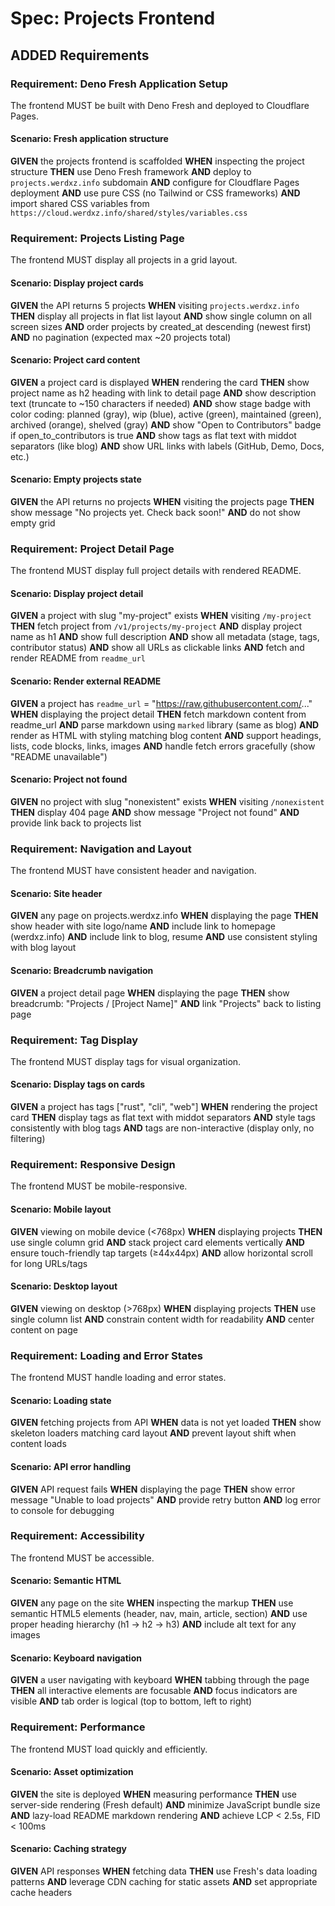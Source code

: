 # Spec: Projects Frontend

## ADDED Requirements

### Requirement: Deno Fresh Application Setup
The frontend MUST be built with Deno Fresh and deployed to Cloudflare Pages.

#### Scenario: Fresh application structure
**GIVEN** the projects frontend is scaffolded
**WHEN** inspecting the project structure
**THEN** use Deno Fresh framework
**AND** deploy to `projects.werdxz.info` subdomain
**AND** configure for Cloudflare Pages deployment
**AND** use pure CSS (no Tailwind or CSS frameworks)
**AND** import shared CSS variables from `https://cloud.werdxz.info/shared/styles/variables.css`

### Requirement: Projects Listing Page
The frontend MUST display all projects in a grid layout.

#### Scenario: Display project cards
**GIVEN** the API returns 5 projects
**WHEN** visiting `projects.werdxz.info`
**THEN** display all projects in flat list layout
**AND** show single column on all screen sizes
**AND** order projects by created_at descending (newest first)
**AND** no pagination (expected max ~20 projects total)

#### Scenario: Project card content
**GIVEN** a project card is displayed
**WHEN** rendering the card
**THEN** show project name as h2 heading with link to detail page
**AND** show description text (truncate to ~150 characters if needed)
**AND** show stage badge with color coding: planned (gray), wip (blue), active (green), maintained (green), archived (orange), shelved (gray)
**AND** show "Open to Contributors" badge if open_to_contributors is true
**AND** show tags as flat text with middot separators (like blog)
**AND** show URL links with labels (GitHub, Demo, Docs, etc.)

#### Scenario: Empty projects state
**GIVEN** the API returns no projects
**WHEN** visiting the projects page
**THEN** show message "No projects yet. Check back soon!"
**AND** do not show empty grid

### Requirement: Project Detail Page
The frontend MUST display full project details with rendered README.

#### Scenario: Display project detail
**GIVEN** a project with slug "my-project" exists
**WHEN** visiting `/my-project`
**THEN** fetch project from `/v1/projects/my-project`
**AND** display project name as h1
**AND** show full description
**AND** show all metadata (stage, tags, contributor status)
**AND** show all URLs as clickable links
**AND** fetch and render README from `readme_url`

#### Scenario: Render external README
**GIVEN** a project has `readme_url` = "https://raw.githubusercontent.com/..."
**WHEN** displaying the project detail
**THEN** fetch markdown content from readme_url
**AND** parse markdown using `marked` library (same as blog)
**AND** render as HTML with styling matching blog content
**AND** support headings, lists, code blocks, links, images
**AND** handle fetch errors gracefully (show "README unavailable")

#### Scenario: Project not found
**GIVEN** no project with slug "nonexistent" exists
**WHEN** visiting `/nonexistent`
**THEN** display 404 page
**AND** show message "Project not found"
**AND** provide link back to projects list

### Requirement: Navigation and Layout
The frontend MUST have consistent header and navigation.

#### Scenario: Site header
**GIVEN** any page on projects.werdxz.info
**WHEN** displaying the page
**THEN** show header with site logo/name
**AND** include link to homepage (werdxz.info)
**AND** include link to blog, resume
**AND** use consistent styling with blog layout

#### Scenario: Breadcrumb navigation
**GIVEN** a project detail page
**WHEN** displaying the page
**THEN** show breadcrumb: "Projects / [Project Name]"
**AND** link "Projects" back to listing page

### Requirement: Tag Display
The frontend MUST display tags for visual organization.

#### Scenario: Display tags on cards
**GIVEN** a project has tags ["rust", "cli", "web"]
**WHEN** rendering the project card
**THEN** display tags as flat text with middot separators
**AND** style tags consistently with blog tags
**AND** tags are non-interactive (display only, no filtering)

### Requirement: Responsive Design
The frontend MUST be mobile-responsive.

#### Scenario: Mobile layout
**GIVEN** viewing on mobile device (<768px)
**WHEN** displaying projects
**THEN** use single column grid
**AND** stack project card elements vertically
**AND** ensure touch-friendly tap targets (≥44x44px)
**AND** allow horizontal scroll for long URLs/tags

#### Scenario: Desktop layout
**GIVEN** viewing on desktop (>768px)
**WHEN** displaying projects
**THEN** use single column list
**AND** constrain content width for readability
**AND** center content on page

### Requirement: Loading and Error States
The frontend MUST handle loading and error states.

#### Scenario: Loading state
**GIVEN** fetching projects from API
**WHEN** data is not yet loaded
**THEN** show skeleton loaders matching card layout
**AND** prevent layout shift when content loads

#### Scenario: API error handling
**GIVEN** API request fails
**WHEN** displaying the page
**THEN** show error message "Unable to load projects"
**AND** provide retry button
**AND** log error to console for debugging

### Requirement: Accessibility
The frontend MUST be accessible.

#### Scenario: Semantic HTML
**GIVEN** any page on the site
**WHEN** inspecting the markup
**THEN** use semantic HTML5 elements (header, nav, main, article, section)
**AND** use proper heading hierarchy (h1 → h2 → h3)
**AND** include alt text for any images

#### Scenario: Keyboard navigation
**GIVEN** a user navigating with keyboard
**WHEN** tabbing through the page
**THEN** all interactive elements are focusable
**AND** focus indicators are visible
**AND** tab order is logical (top to bottom, left to right)

### Requirement: Performance
The frontend MUST load quickly and efficiently.

#### Scenario: Asset optimization
**GIVEN** the site is deployed
**WHEN** measuring performance
**THEN** use server-side rendering (Fresh default)
**AND** minimize JavaScript bundle size
**AND** lazy-load README markdown rendering
**AND** achieve LCP < 2.5s, FID < 100ms

#### Scenario: Caching strategy
**GIVEN** API responses
**WHEN** fetching data
**THEN** use Fresh's data loading patterns
**AND** leverage CDN caching for static assets
**AND** set appropriate cache headers
